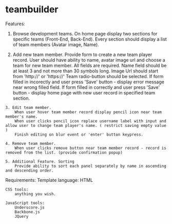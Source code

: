 teambuilder
===========
Features:
   1. Browse development teams.
       On home page display two sections for specific teams (Front-End, Back-End).
       Every section should display a list of team members (Avatar image, Name).
  
   2. Add new team member.
        Provide form to create a new team player record.
        User should have ability to name, avatar image url and choose a team for new team member.
        All fields are required. Name field should  be at least 3 and not more than 30 symbols long.
        Image Url should start from 'http://' or 'https://'
        Team radio-button should be selected.
        If form filled in incorectly and user press 'Save' button - display error message near wrong filled field.
        If form filled in correctly and user press 'Save' button - display home page with new user record in specified team section.
   
    3. Edit team member.
        When user hover team member record display pencil icon near team member's name.
        When user clicks pencil icon replace username label with input and allow user to change team player's name. ( restrict saving empty value )
        Finish editing on blur event or 'enter' button keypress.

    4. Remove team member.
        When user clicks remove button near team member record - record is removed from the list. (provide confirmation popup)
       
    5. Additional Feature. Sorting
        Provide ability to sort each panel separately by name in ascending and descending order.

Requirements:
    Template language:
        HTML
   
    CSS tools:
        anything you wish.
   
    JavaScript tools:
        Underscore.js
        Backbone.js
        JQuery
